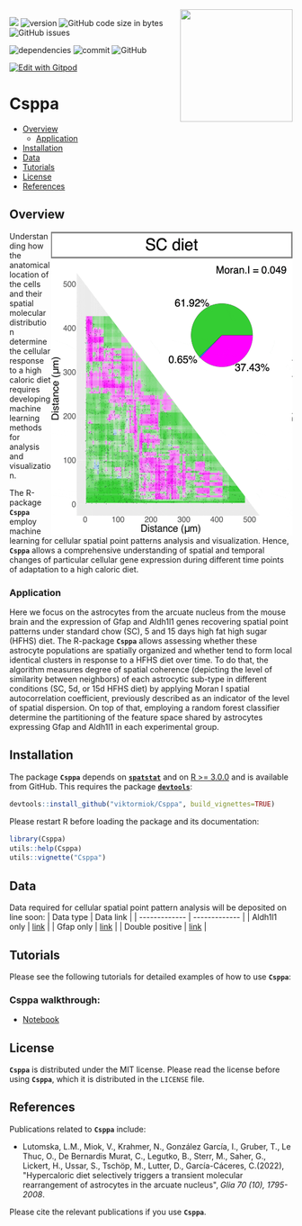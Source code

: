 <img src="https://github.com/viktormiok/viktormiok.wordpress.com/blob/main/software/csppa.png" align="right" height="200" width="200">

![](https://img.shields.io/badge/language-R-orange.svg) ![version](https://img.shields.io/badge/GiHub_version-1.1.0-519dd9) ![GitHub code size in bytes](https://img.shields.io/github/languages/code-size/viktormiok/Csppa) ![GitHub issues](https://img.shields.io/github/issues/viktormiok/Csppa)

![dependencies](https://img.shields.io/badge/dependencies-up%20to%20date-orange)  	![commit](https://img.shields.io/github/last-commit/viktormiok/Csppa) ![GitHub](https://img.shields.io/github/license/viktormiok/Csppa)

[![Edit with Gitpod](https://gitpod.io/button/open-in-gitpod.svg)](https://gitpod.io/#https://github.com/viktormiok/Csppa) 



# Csppa

- [Overview](#overview)
  * [Application](#application)
- [Installation](#installation)
- [Data](#data)
- [Tutorials](#tutorials)
- [License](#license)
- [References](#references)

## Overview

<img src="https://github.com/viktormiok/Csppa/blob/main/Figures/RandomForestClassifier.gif" align="right" height="540" width="430">

Understanding how the anatomical location of the cells and their spatial molecular distribution determine the cellular response to a high caloric diet requires developing machine learning methods for analysis and visualization.

The R-package __`Csppa`__ employ machine learning for cellular spatial point patterns analysis and visualization. Hence, __`Csppa`__ allows a comprehensive understanding of spatial and temporal changes of particular cellular gene expression during different time points of adaptation to a high caloric diet.

### Application

Here we focus on the astrocytes from the arcuate nucleus from the mouse brain and the expression of Gfap and Aldh1l1 genes recovering spatial point patterns under standard chow (SC), 5 and 15 days high fat high sugar (HFHS) diet. The R-package __`Csppa`__ allows assessing whether these astrocyte populations are spatially organized and whether tend to form local identical clusters in response to a HFHS diet over time. To do that, the algorithm measures degree of spatial coherence (depicting the level of similarity between neighbors) of each astrocytic sub-type in different conditions (SC, 5d, or 15d HFHS diet) by applying Moran I spatial autocorrelation coefficient, previously described as an indicator of the level of spatial dispersion. On top of that, employing a random forest classifier determine the partitioning of the feature space shared by astrocytes expressing Gfap and Aldh1l1 in each experimental group.

## Installation

The package __`Csppa`__ depends on [__`spatstat`__](https://github.com/markvdwiel/ShrinkBayes) and on [R >= 3.0.0](https://cran.r-project.org/) and is available from GitHub. This requires the package [__`devtools`__](https://cran.r-project.org/web/packages/devtools/index.html):

``` r
devtools::install_github("viktormiok/Csppa", build_vignettes=TRUE)
```

Please restart R before loading the package and its documentation:

``` r
library(Csppa)
utils::help(Csppa)
utils::vignette("Csppa")
```

## Data
Data required for cellular spatial point pattern analysis will be deposited on line soon:
| Data type     | Data link |
| ------------- | ------------- |
| Aldh1l1 only  | [link](https://github.com/viktormiok/AstrocytesHeterogenityARC/blob/main/SPP_data_all.csv) |
| Gfap only      | [link](https://github.com/viktormiok/AstrocytesHeterogenityARC/blob/main/SPP_data_all.csv) |
| Double positive      | [link](https://github.com/viktormiok/AstrocytesHeterogenityARC/blob/main/SPP_data_all.csv) |



## Tutorials

Please see the following tutorials for detailed examples of how to use __`Csppa`__: 

### Csppa walkthrough:
* [Notebook](https://github.com/viktormiok/Csppa/blob/main/notebooks/asppa_code.ipynb)

## License

__`Csppa`__ is distributed under the MIT license. Please read the license before using __`Csppa`__, which it is distributed in the `LICENSE` file.

## References

Publications related to __`Csppa`__ include:

- Lutomska, L.M., Miok, V., Krahmer, N., González García, I., Gruber, T., Le Thuc, O., De Bernardis Murat, C., Legutko, B., Sterr, M., Saher, G., Lickert, H., Ussar, S., Tschöp, M., Lutter, D., García-Cáceres, C.(2022), "Hypercaloric diet selectively triggers a transient molecular rearrangement of astrocytes in the arcuate nucleus", *Glia 70 (10), 1795-2008*.

Please cite the relevant publications if you use __`Csppa`__.
